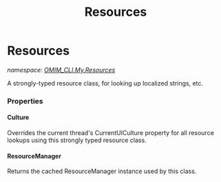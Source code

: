 ﻿---
title: Resources
---

# Resources
_namespace: [OMIM_CLI.My.Resources](N-OMIM_CLI.My.Resources.html)_

A strongly-typed resource class, for looking up localized strings, etc.




### Properties

#### Culture
Overrides the current thread's CurrentUICulture property for all
 resource lookups using this strongly typed resource class.
#### ResourceManager
Returns the cached ResourceManager instance used by this class.

